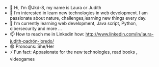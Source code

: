 - 👋 Hi, I’m @Jkd-8, my name is Laura or Judith
- 👀 I’m interested in learn new technologies in web development. I am passionate about nature, challenges,learning new things every day.
- 🌱 I’m currently learning web development, Java script, Python, cibersecurity and more ...
- 📫 How to reach me in Linkedin how: http://www.linkedin.com/in/laura-judith-padrón-loredo/ 
- 😄 Pronouns: She/Her
- ⚡ Fun fact: Appasionate for the new technologies, read books , videogames 

<!---
Jkd-8/Jkd-8 is a ✨ special ✨ repository because its `README.md` (this file) appears on your GitHub profile.
You can click the Preview link to take a look at your changes.
--->
